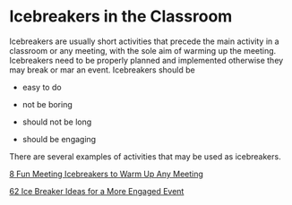 Icebreakers in the Classroom
============================

Icebreakers are usually short activities that precede the main activity in a
classroom or any meeting, with the sole aim of warming up the meeting.
Icebreakers need to be properly planned and implemented otherwise they may break
or mar an event. Icebreakers should be

-   easy to do

-   not be boring

-   should not be long

-   should be engaging

There are several examples of activities that may be used as icebreakers.

[8 Fun Meeting Icebreakers to Warm Up Any
Meeting](https://www.scienceofpeople.com/meeting-icebreakers/)

[62 Ice Breaker Ideas for a More Engaged
Event](https://www.eventmanagerblog.com/ice-breakers/bridge-outcome/rotw-accepted/?status=ok&hide=1&message=Thanks+for+submitting+your+details.+Check+your+email+for+a+copy+of+the+report#funny)
